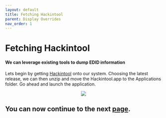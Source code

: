 ```yaml
---
layout: default
title: Fetching Hackintool
parent: Display Overrides
nav_order: 1
---
```


# Fetching Hackintool
#### We can leverage existing tools to dump EDID information

Lets begin by getting [Hackintool](https://github.com/benbaker76/Hackintool/releases) onto our system. Choosing the latest release, we can then unzip and move the Hackintool.app to the Applications folder. Go ahead and launch the application.

<p align="center">
  <img src="../../../assets/HackintoolIdle.png">
</p>

## You can now continue to the next <a href="../02-DumpingDisplay">page</a>.

